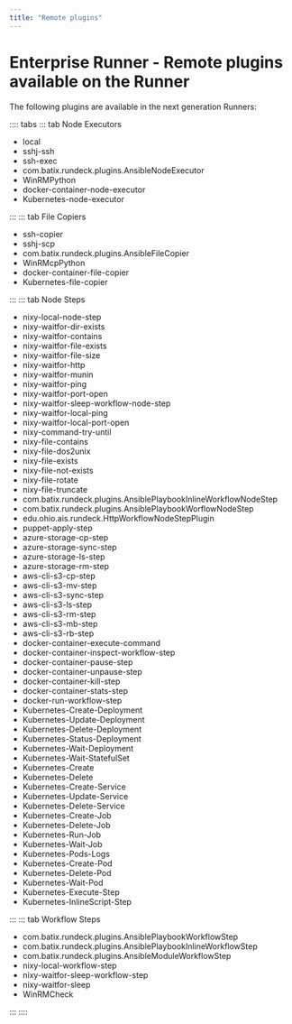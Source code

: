 ```yaml
---
title: "Remote plugins"
---
```

# Enterprise Runner - Remote plugins available on the Runner
The following plugins are available in the next generation Runners:
 
:::: tabs
::: tab Node Executors
- local
- sshj-ssh
- ssh-exec
- com.batix.rundeck.plugins.AnsibleNodeExecutor
- WinRMPython
- docker-container-node-executor
- Kubernetes-node-executor

:::
::: tab File Copiers
- ssh-copier
- sshj-scp
- com.batix.rundeck.plugins.AnsibleFileCopier
- WinRMcpPython
- docker-container-file-copier
- Kubernetes-file-copier

:::
::: tab Node Steps
- nixy-local-node-step
- nixy-waitfor-dir-exists
- nixy-waitfor-contains
- nixy-waitfor-file-exists
- nixy-waitfor-file-size
- nixy-waitfor-http
- nixy-waitfor-munin
- nixy-waitfor-ping
- nixy-waitfor-port-open
- nixy-waitfor-sleep-workflow-node-step
- nixy-waitfor-local-ping
- nixy-waitfor-local-port-open
- nixy-command-try-until
- nixy-file-contains
- nixy-file-dos2unix
- nixy-file-exists
- nixy-file-not-exists
- nixy-file-rotate
- nixy-file-truncate
- com.batix.rundeck.plugins.AnsiblePlaybookInlineWorkflowNodeStep
- com.batix.rundeck.plugins.AnsiblePlaybookWorflowNodeStep
- edu.ohio.ais.rundeck.HttpWorkflowNodeStepPlugin
- puppet-apply-step
- azure-storage-cp-step
- azure-storage-sync-step
- azure-storage-ls-step
- azure-storage-rm-step
- aws-cli-s3-cp-step
- aws-cli-s3-mv-step
- aws-cli-s3-sync-step
- aws-cli-s3-ls-step
- aws-cli-s3-rm-step
- aws-cli-s3-mb-step
- aws-cli-s3-rb-step
- docker-container-execute-command
- docker-container-inspect-workflow-step
- docker-container-pause-step
- docker-container-unpause-step
- docker-container-kill-step
- docker-container-stats-step
- docker-run-workflow-step
- Kubernetes-Create-Deployment
- Kubernetes-Update-Deployment
- Kubernetes-Delete-Deployment
- Kubernetes-Status-Deployment
- Kubernetes-Wait-Deployment
- Kubernetes-Wait-StatefulSet
- Kubernetes-Create
- Kubernetes-Delete
- Kubernetes-Create-Service
- Kubernetes-Update-Service
- Kubernetes-Delete-Service
- Kubernetes-Create-Job
- Kubernetes-Delete-Job
- Kubernetes-Run-Job
- Kubernetes-Wait-Job
- Kubernetes-Pods-Logs
- Kubernetes-Create-Pod
- Kubernetes-Delete-Pod
- Kubernetes-Wait-Pod
- Kubernetes-Execute-Step
- Kubernetes-InlineScript-Step

:::
::: tab Workflow Steps
- com.batix.rundeck.plugins.AnsiblePlaybookWorkflowStep
- com.batix.rundeck.plugins.AnsiblePlaybookInlineWorkflowStep
- com.batix.rundeck.plugins.AnsibleModuleWorkflowStep
- nixy-local-workflow-step
- nixy-waitfor-sleep-workflow-step
- nixy-waitfor-sleep
- WinRMCheck

:::
::::
